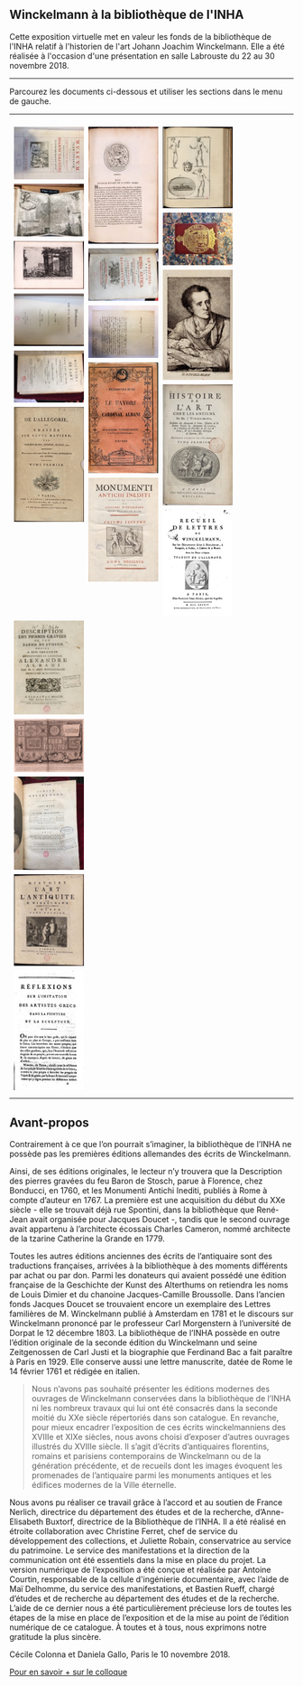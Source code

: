 ## Winckelmann à la bibliothèque de l'INHA

Cette exposition virtuelle met en valeur les fonds de la bibliothèque de l'INHA relatif à l'historien de l'art Johann Joachim Winckelmann.
Elle a été réalisée à l'occasion d'une présentation en salle Labrouste du 22 au 30 novembre 2018.

---
Parcourez les documents ci-dessous et utiliser les sections dans le menu de gauche.

---

<div class="row">
  <div class="column">
    <a href="./document1.html"><img src="./img/vignettes/doc1_1.jpg"></a>
    <a href="./document5.html"><img src="./img/vignettes/doc5_1.jpg"></a>
    <a href="./document9.html"><img src="./img/vignettes/doc9_1.jpg"></a>
    <a href="./document13.html"><img src="./img/vignettes/doc13_1.jpg"></a>
    <a href="./document17.html"><img src="./img/vignettes/doc17_1.jpg"></a>
    <a href="./document21.html"><img src="./img/vignettes/doc21_1.jpg"></a>

  </div>
  <div class="column">
  <a href="./document2.html"><img src="./img/vignettes/doc2_1.jpg"></a>
  <a href="./document6.html"><img src="./img/vignettes/doc6_1.jpg"></a>
  <a href="./document10.html"><img src="./img/vignettes/doc10_1.jpg"></a>
  <a href="./document14.html"><img src="./img/vignettes/doc14_1.jpg"></a>
  <a href="./document18.html"><img src="./img/vignettes/doc18_1.jpg"></a>

  </div>
  <div class="column">
  <a href="./document3.html"><img src="./img/vignettes/doc3_1.jpg"></a>
  <a href="./document7.html"><img src="./img/vignettes/doc7_1.jpg"></a>
  <a href="./document11.html"><img src="./img/vignettes/doc11_1.jpg"></a>
  <a href="./document15.html"><img src="./img/vignettes/doc15_1.jpg"></a>
  <a href="./document19.html"><img src="./img/vignettes/doc19_1.jpg"></a>

  </div>
  <div class="column">
  <a href="./document4.html"><img src="./img/vignettes/doc4_1.jpg"></a>
  <a href="./document8.html"><img src="./img/vignettes/doc8_1.jpg"></a>
  <a href="./document12.html"><img src="./img/vignettes/doc12_1.jpg"></a>
  <a href="./document16.html"><img src="./img/vignettes/doc16_1.jpg"></a>
  <a href="./document20.html"><img src="./img/vignettes/doc20_1.jpg"></a>

  </div>
</div>

---


## Avant-propos

Contrairement à ce que l’on pourrait s’imaginer, la bibliothèque de l’INHA ne possède pas les premières éditions allemandes des écrits de Winckelmann.

Ainsi, de ses éditions originales, le lecteur n’y trouvera que la Description des pierres gravées du feu Baron de Stosch, parue à Florence, chez Bonducci, en 1760, et les Monumenti Antichi Inediti, publiés à Rome à compte d’auteur en 1767.
 La première est une acquisition du début du XXe siècle - elle se trouvait déjà rue Spontini, dans la bibliothèque que René-Jean avait organisée pour Jacques Doucet -, tandis que le second ouvrage avait appartenu à l’architecte écossais Charles Cameron, nommé architecte de la tzarine Catherine la Grande en 1779.

 Toutes les autres éditions anciennes des écrits de l’antiquaire sont des traductions françaises, arrivées à la bibliothèque à des moments différents par achat ou par don. Parmi les donateurs qui avaient possédé une édition française de la Geschichte der Kunst des Alterthums on retiendra les noms de Louis Dimier et du chanoine Jacques-Camille Broussolle. Dans l’ancien fonds Jacques Doucet se trouvaient encore un exemplaire des Lettres familières de M. Winckelmann publié à Amsterdam en 1781 et le discours sur Winckelmann prononcé par le professeur Carl Morgenstern à l’université de Dorpat le 12 décembre 1803. La bibliothèque de l’INHA possède en outre l’édition originale de la seconde édition du Winckelmann und seine Zeitgenossen de Carl Justi et la biographie que Ferdinand Bac a fait paraître à Paris en 1929. Elle conserve aussi une lettre manuscrite, datée de Rome le 14 février 1761 et rédigée en italien.

> Nous n’avons pas souhaité présenter les éditions modernes des ouvrages de Winckelmann conservées dans la bibliothèque de l’INHA ni les nombreux travaux qui lui ont été consacrés dans la seconde moitié du XXe siècle répertoriés dans son catalogue. En revanche, pour mieux encadrer l’exposition de ces écrits winckelmanniens des XVIIIe et XIXe siècles, nous avons choisi d’exposer d’autres ouvrages illustrés du XVIIIe siècle. Il s’agit d’écrits d’antiquaires florentins, romains et parisiens contemporains de Winckelmann ou de la génération précédente, et de recueils dont les images évoquent les promenades de l’antiquaire parmi les monuments antiques et les édifices modernes de la Ville éternelle.

Nous avons pu réaliser ce travail grâce à l’accord et au soutien de France Nerlich, directrice du département des études et de la recherche, d’Anne-Elisabeth Buxtorf, directrice de la Bibliothèque de l’INHA. Il a été réalisé en étroite collaboration avec Christine Ferret, chef de service du développement des collections, et Juliette Robain, conservatrice au service du patrimoine. Le service des manifestations et la direction de la communication ont été essentiels dans la mise en place du projet. La version numérique de l’exposition a été conçue et réalisée par Antoine Courtin, responsable de la cellule d'ingénierie documentaire, avec l’aide de Maï Delhomme, du service des manifestations, et Bastien Rueff, chargé d’études et de recherche au département des études et de la recherche. L’aide de ce dernier nous a été particulièrement précieuse lors de toutes les étapes de la mise en place de l’exposition et de la mise au point de l’édition numérique de ce catalogue. À toutes et à tous, nous exprimons notre gratitude la plus sincère.

Cécile Colonna et Daniela Gallo, Paris le 10 novembre 2018.

[Pour en savoir + sur le colloque](https://www.inha.fr/fr/agenda/parcourir-par-annee/en-2018/novembre-2018/winckelmann-et-l-uvre-d-art-materiaux-et-types.html)

<style type="text/css">
.row {
  display: flex;
  flex-wrap: wrap;
  padding: 0 4px;
}

/* Create four equal columns that sits next to each other */
.column {
  flex: 25%;
  max-width: 25%;
  padding: 0 4px;
}

.column img {
  margin-top: 8px;
  vertical-align: middle;
}

/* Responsive layout - makes a two column-layout instead of four columns */
@media screen and (max-width: 800px) {
  .column {
    flex: 50%;
    max-width: 50%;
  }
}

/* Responsive layout - makes the two columns stack on top of each other instead of next to each other */
@media screen and (max-width: 600px) {
  .column {
    flex: 100%;
    max-width: 100%;
  }
}
</style>
